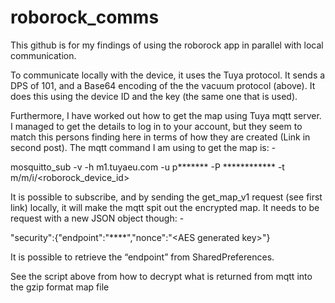 # roborock_comms

This github is for my findings of using the roborock app in parallel with local communication.

To communicate locally with the device, it uses the Tuya protocol. It sends a DPS of 101, and a Base64 encoding of the the vacuum protocol (above). It does this using the device ID and the key (the same one that is used).

Furthermore, I have worked out how to get the map using Tuya mqtt server. I managed to get the details to log in to your account, but they seem to match this persons finding here in terms of how they are created (Link in second post). The mqtt command I am using to get the map is: -

mosquitto_sub -v -h m1.tuyaeu.com -u p******* -P ************ -t m/m/i/<roborock_device_id>

It is possible to subscribe, and by sending the get_map_v1 request (see first link) locally, it will make the mqtt spit out the encrypted map. It needs to be request with a new JSON object though: -

"security":{"endpoint":"****","nonce":"\<AES generated key\>"}

It is possible to retrieve the “endpoint” from SharedPreferences.

See the script above from how to decrypt what is returned from mqtt into the gzip format map file
